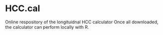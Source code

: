 # HCC.cal
Online respository of the longituidnal HCC calculator
Once all downloaded, the calculator can perform locally with R. 
